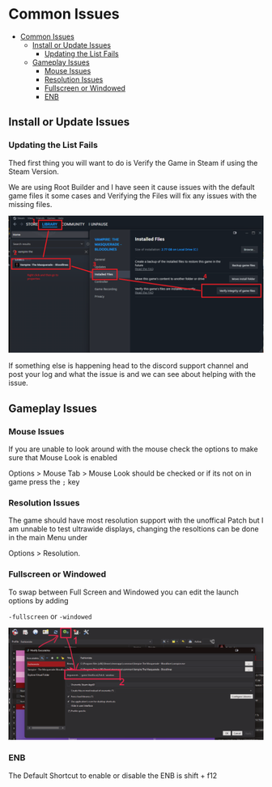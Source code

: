 # Common Issues

- [Common Issues](#common-issues)
  - [Install or Update Issues](#install-or-update-issues)
    - [Updating the List Fails](#updating-the-list-fails)
  - [Gameplay Issues](#gameplay-issues)
    - [Mouse Issues](#mouse-issues)
    - [Resolution Issues](#resolution-issues)
    - [Fullscreen or Windowed](#fullscreen-or-windowed)
    - [ENB](#enb)

## Install or Update Issues

### Updating the List Fails

Thed first thing you will want to do is Verify the Game in Steam if using the Steam Version.

We are using Root Builder and I have seen it cause issues with the default game files it some cases and Verifying the Files will fix any issues with the missing files.

![Verify Game Install in Steam](/img/Verify.png)

If something else is happening head to the discord support channel and post your log and what the issue is and we can see about helping with the issue.

## Gameplay Issues

### Mouse Issues

 If you are unable to look around with the mouse check the options to make sure that Mouse Look is enabled

Options > Mouse Tab > Mouse Look should be checked or if its not on in game press the `;` key

### Resolution Issues

 The game should have most resolution support with the unoffical Patch but I am unnable to test ultrawide displays, changing the resoltions can be done in the main Menu under  

Options > Resolution.

### Fullscreen or Windowed

To swap between Full Screen and Windowed you can edit the launch options by adding  

`-fullscreen`
or
`-windowed`

![Fullscreen location](img/Fullscreen.png)

### ENB

The Default Shortcut to enable or disable the ENB is shift + f12  

